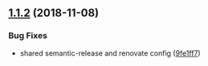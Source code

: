 ## [1.1.2](https://github.com/mike-north/test-ui-ember/compare/v1.1.1...v1.1.2) (2018-11-08)


### Bug Fixes

* shared semantic-release and renovate config ([9fe1ff7](https://github.com/mike-north/test-ui-ember/commit/9fe1ff7))
